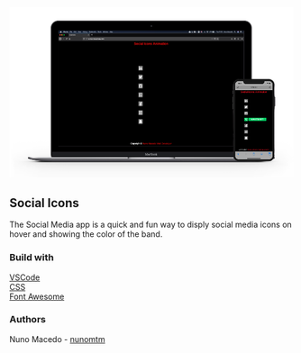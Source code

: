 <img src="/screenShotSocialIcons.png">

## Social Icons
The Social Media app is a quick and fun way to disply social media icons on hover and showing the color of the band.


### Build with
[VSCode](https://code.visualstudio.com/) </br>
[CSS](https://developer.mozilla.org/en-US/docs/Web/CSS) </br>
[Font Awesome](https://fontawesome.com/) </br>


### Authors
Nuno Macedo - [nunomtm](https://github.com/nunomtm)</br>